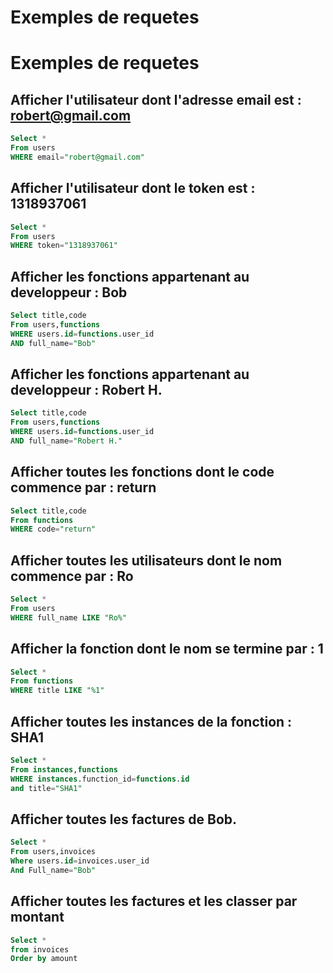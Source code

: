 # Exemples de requetes

# Exemples de requetes

## Afficher l'utilisateur dont l'adresse email est : robert@gmail.com

```sql
Select *
From users
WHERE email="robert@gmail.com"
```

## Afficher l'utilisateur dont le token est : 1318937061
```sql
Select *
From users
WHERE token="1318937061"
```
## Afficher les fonctions appartenant au developpeur : Bob
```sql
Select title,code
From users,functions
WHERE users.id=functions.user_id
AND full_name="Bob"
```
## Afficher les fonctions appartenant au developpeur : Robert H.
```sql
Select title,code
From users,functions
WHERE users.id=functions.user_id
AND full_name="Robert H."
```
## Afficher toutes les fonctions dont le code commence par : return
```sql
Select title,code
From functions
WHERE code="return"
```

## Afficher toutes les utilisateurs dont le nom commence par : Ro
```sql
Select *
From users
WHERE full_name LIKE "Ro%"
```
## Afficher la fonction dont le nom se termine par : 1
```sql
Select *
From functions
WHERE title LIKE "%1"
```
## Afficher toutes les instances de la fonction : SHA1
```sql
Select *
From instances,functions
WHERE instances.function_id=functions.id
and title="SHA1"
```

## Afficher toutes les factures de Bob.
```sql
Select *
From users,invoices
Where users.id=invoices.user_id
And Full_name="Bob"
```
## Afficher toutes les factures et les classer par montant
```sql
Select *
from invoices
Order by amount
```

